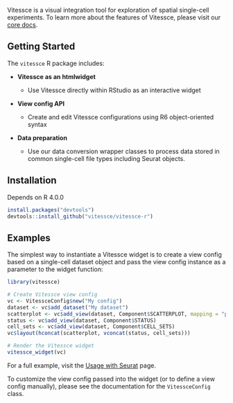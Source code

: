 Vitessce is a visual integration tool for exploration of spatial single-cell experiments. To learn more about the features of Vitessce, please visit our [core docs](http://vitessce.io).

## Getting Started

The ``vitessce`` R package includes:

* **Vitessce as an htmlwidget**

  * Use Vitessce directly within RStudio as an interactive widget

* **View config API**

  * Create and edit Vitessce configurations using R6 object-oriented syntax

* **Data preparation**

  * Use our data conversion wrapper classes to process data stored in common single-cell file types including Seurat objects.


## Installation

Depends on R 4.0.0

```r
install.packages("devtools")
devtools::install_github("vitessce/vitessce-r")
```

## Examples

The simplest way to instantiate a Vitessce widget is to create a view config based on a single-cell dataset object and pass the view config instance as a parameter to the widget function:

```r
library(vitessce)

# Create Vitessce view config
vc <- VitessceConfig$new("My config")
dataset <- vc$add_dataset("My dataset")
scatterplot <- vc$add_view(dataset, Component$SCATTERPLOT, mapping = "pca")
status <- vc$add_view(dataset, Component$STATUS)
cell_sets <- vc$add_view(dataset, Component$CELL_SETS)
vc$layout(hconcat(scatterplot, vconcat(status, cell_sets)))

# Render the Vitessce widget
vitessce_widget(vc)
```

For a full example, visit the [Usage with Seurat](articles/seurat.html) page.

To customize the view config passed into the widget (or to define a view config manually), please see the documentation for the `VitessceConfig` class.
